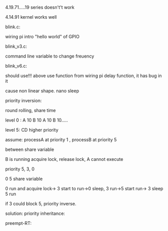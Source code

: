 4.19.71…..19 series doesn't't work

4.14.91 kernel works well

blink.c:

wiring pi intro "hello world" of GPIO

blink_v3.c:

command line variable to change freuency

blink_v6.c:

should use!!! above use function from wiring pi delay function, it has bug in it

cause non linear shape. nano sleep



priority inversion:

round rolling, share time

level 0 : A 10 B 10 A 10 B 10…..

level 5: CD higher priority

assume: processA at priority 1 , processB at priority 5

between share variable

B is running acquire lock,  release lock, A cannot execute

priority 5, 3, 0

0 5 share variable

0 run and acquire lock-> 3 start to run->0 sleep, 3 run->5 start run-> 3 sleep 5 run

if 3 could block 5, priority inverse.

solution: priority inheritance:

preempt-RT:





